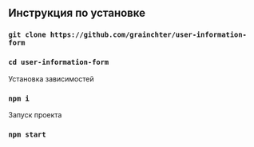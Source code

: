 ## Инструкция по установке

### `git clone https://github.com/grainchter/user-information-form`

### `cd user-information-form`

Установка зависимостей

### `npm i`

Запуск проекта

### `npm start`
